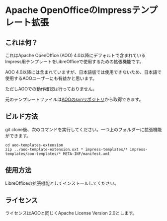 # Apache OpenOfficeのImpressテンプレート拡張

## これは何？
これはApache OpenOffice (AOO) 4.0以降にデフォルトで含まれているImpress用テンプレートをLibreOfficeで使用するための拡張機能です。

AOO 4.0以降には含まれていますが、日本語版では使用できないため、日本語で使用するAOOユーザーにも有益かと思います。

ただしAOOでの動作確認は行っておりません。

元のテンプレートファイルは[AOOのsvnリポジトリ](http://svn.apache.org/viewvc/openoffice/trunk/main/extras/source/templates/layout/lang/en-US/)から取得できます。

## ビルド方法
git clone後、次のコマンドを実行してください。一つ上のフォルダーに拡張機能ができます。

```
cd aoo-templates-extension
zip ../aoo-template-extension.oxt * impress-templates/* impress-templates/aoo-templates/* META-INF/manifest.xml
```

## 使用方法
LibreOfficeの拡張機能としてインストールしてください。

## ライセンス
ライセンスはAOOと同じくApache License Version 2.0とします。
